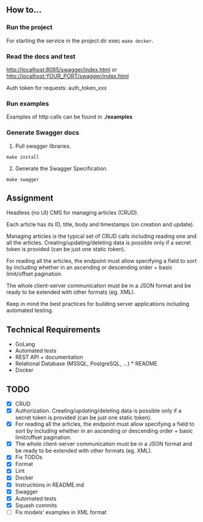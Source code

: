 ## How to...

### Run the project

For starting the service in the project dir exec `make docker`.

### Read the docs and test

<http://localhost:8085/swagger/index.html>
or
<http://localhost:YOUR_PORT/swagger/index.html>

Auth token for requests: auth_token_xxx

### Run examples

Examples of http calls can be found in **./examples**

### Generate Swagger docs

1. Pull swagger libraries.
```
make install
```
2. Generate the Swagger Specification.
```
make swagger
```

## Assignment
Headless (no UI) CMS for managing articles (CRUD).

Each article has its ID, title, body and timestamps (on creation and update).

Managing articles is the typical set of CRUD calls including reading one and all the articles. Creating/updating/deleting data is possible only if a secret token is provided (can be just one static token).

For reading all the articles, the endpoint must allow specifying a field to sort by including whether in an ascending or descending order + basic limit/offset pagination.

The whole client-server communication must be in a JSON format and be ready to be extended with other formats (eg. XML).

Keep in mind the best practices for building server applications including automated testing.

## Technical Requirements
* GoLang
* Automated tests
* REST API + documentation
* Relational Database (MSSQL, PostgreSQL, ...) * README
* Docker

## TODO

- [x] CRUD
- [x] Authorization.  Creating/updating/deleting data is possible only if a secret token is provided (can be just one static token).
- [x] For reading all the articles, the endpoint must allow specifying a field to sort by including whether in an ascending or descending order + basic limit/offset pagination.
- [x] The whole client-server communication must be in a JSON format and be ready to be extended with other formats (eg. XML).
- [x] Fix TODOs
- [x] Format
- [x] Lint
- [x] Docker
- [x] Instructions in README.md
- [x] Swagger
- [x] Automated tests
- [x] Squash commits
- [ ] Fix models' examples in XML format
